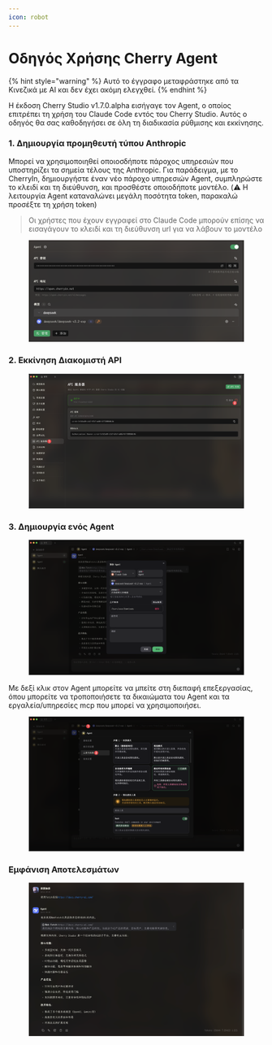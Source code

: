```yaml
---
icon: robot
---
```

# Οδηγός Χρήσης Cherry Agent


{% hint style="warning" %}
Αυτό το έγγραφο μεταφράστηκε από τα Κινεζικά με AI και δεν έχει ακόμη ελεγχθεί.
{% endhint %}




Η έκδοση Cherry Studio v1.7.0.alpha εισήγαγε τον Agent, ο οποίος επιτρέπει τη χρήση του Claude Code εντός του Cherry Studio. Αυτός ο οδηγός θα σας καθοδηγήσει σε όλη τη διαδικασία ρύθμισης και εκκίνησης.

### 1. Δημιουργία προμηθευτή τύπου Anthropic

Μπορεί να χρησιμοποιηθεί οποιοσδήποτε πάροχος υπηρεσιών που υποστηρίζει τα σημεία τέλους της Anthropic. Για παράδειγμα, με το CherryIn, δημιουργήστε έναν νέο πάροχο υπηρεσιών Agent, συμπληρώστε το κλειδί και τη διεύθυνση, και προσθέστε οποιοδήποτε μοντέλο. (⚠️ Η λειτουργία Agent καταναλώνει μεγάλη ποσότητα token, παρακαλώ προσέξτε τη χρήση token)

> Οι χρήστες που έχουν εγγραφεί στο Claude Code μπορούν επίσης να εισαγάγουν το κλειδί και τη διεύθυνση url για να λάβουν το μοντέλο

<figure><img src="../.gitbook/assets/CleanShot 2025-10-12 at 20.26.35@2x.png" alt=""><figcaption></figcaption></figure>

### 2. Εκκίνηση Διακομιστή API

<figure><img src="../.gitbook/assets/CleanShot 2025-10-12 at 19.56.22@2x.png" alt=""><figcaption></figcaption></figure>

### 3. Δημιουργία ενός Agent

<figure><img src="../.gitbook/assets/CleanShot 2025-10-12 at 20.24.43@2x.png" alt=""><figcaption></figcaption></figure>

Με δεξί κλικ στον Agent μπορείτε να μπείτε στη διεπαφή επεξεργασίας, όπου μπορείτε να τροποποιήσετε τα δικαιώματα του Agent και τα εργαλεία/υπηρεσίες mcp που μπορεί να χρησιμοποιήσει.

<figure><img src="../.gitbook/assets/CleanShot 2025-10-12 at 20.25.10@2x (1).png" alt=""><figcaption></figcaption></figure>

### Εμφάνιση Αποτελεσμάτων

<figure><img src="../.gitbook/assets/CleanShot 2025-10-12 at 20.30.26@2x (1).png" alt=""><figcaption></figcaption></figure>